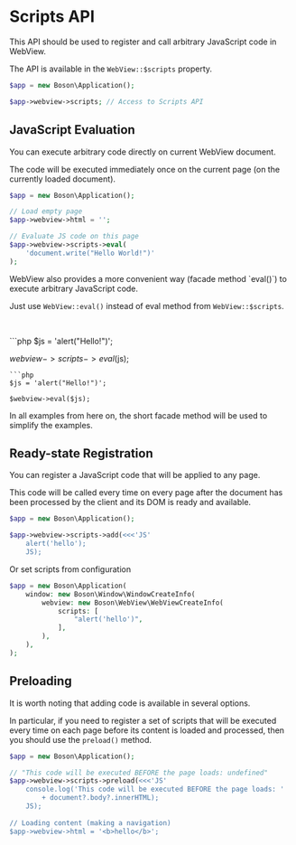 # Scripts API

<show-structure for="chapter" depth="2"/>

This API should be used to register and call arbitrary 
JavaScript code in WebView.

The API is available in the `WebView::$scripts` property.

```php
$app = new Boson\Application();

$app->webview->scripts; // Access to Scripts API
```


## JavaScript Evaluation

You can execute arbitrary code directly on current WebView document.

The code will be executed immediately once on the current page (on the
currently loaded document).

```php
$app = new Boson\Application();

// Load empty page
$app->webview->html = '';

// Evaluate JS code on this page
$app->webview->scripts->eval(
    'document.write("Hello World!")'
);
```

<note>
WebView also provides a more convenient way (facade method `eval()`) 
to execute arbitrary JavaScript code.

Just use `WebView::eval()` instead of eval method
from `WebView::$scripts`.

<p>&nbsp;</p>

<compare>
```php
$js = 'alert("Hello!")';

$webview->scripts->eval($js);
```
```php
$js = 'alert("Hello!")';

$webview->eval($js);
```
</compare>

In all examples from here on, the short facade method will 
be used to simplify the examples.

</note>


## Ready-state Registration 

You can register a JavaScript code that will be applied to any page.

<note>
This code will be called every time on every page after the document has been
processed by the client and its DOM is ready and available.
</note>

```php
$app = new Boson\Application();

$app->webview->scripts->add(<<<'JS'
    alert('hello');
    JS);
```

Or set scripts from configuration

```php
$app = new Boson\Application(
    window: new Boson\Window\WindowCreateInfo(
        webview: new Boson\WebView\WebViewCreateInfo(
            scripts: [
                "alert('hello')",
            ],
        ),
    ),
);
```

## Preloading

It is worth noting that adding code is available in several options.

In particular, if you need to register a set of scripts that will be executed 
every time on each page before its content is loaded and processed, then you 
should use the `preload()` method.

```php
$app = new Boson\Application();

// "This code will be executed BEFORE the page loads: undefined"
$app->webview->scripts->preload(<<<'JS'
    console.log('This code will be executed BEFORE the page loads: ' 
        + document?.body?.innerHTML);
    JS);
    
// Loading content (making a navigation)
$app->webview->html = '<b>hello</b>';
```